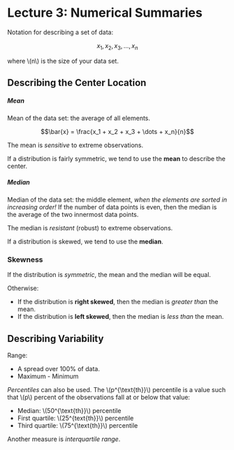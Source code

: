 # Lecture 3: Numerical Summaries

 Notation for describing a set of data:
 
 $$x_1, x_2, x_3, \dots, x_n$$
 
 where \\(n\\) is the size of your data set.
 
 ## Describing the Center Location
 
 ##### Mean
 
Mean of the data set: the average of all elements.

$$\bar{x} = \frac{x_1 + x_2 + x_3 + \dots + x_n}{n}$$

The mean is *sensitive* to extreme observations.

If a distribution is fairly symmetric, we tend to use the **mean** to describe the center.

##### Median

Median of the data set: the middle element, *when the elements are sorted in increasing order!* If the number of data points is even, then the median is the average of the two innermost data points.

The median is *resistant* (robust) to extreme observations.

If a distribution is skewed, we tend to use the **median**.
 
### Skewness

If the distribution is *symmetric*, the mean and the median will be equal.

Otherwise:
* If the distribution is **right skewed**, then the median is *greater than* the mean.
* If the distribution is **left skewed**, then the median is *less than* the mean.

## Describing Variability

Range:
* A spread over 100% of data.
* Maximum - Minimum

*Percentiles* can also be used. The \\(p^{\text{th}}\\) percentile is a value such that \\(p\\) percent of the observations fall at or below that value:
* Median: \\(50^{\text{th}}\\) percentile
* First quartile: \\(25^{text{th}}\\) percentile
* Third quartile: \\(75^{\text{th}}\\) percentile

Another measure is *interquartile range*.

